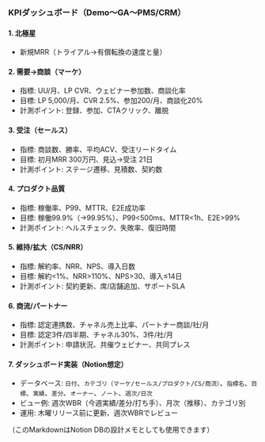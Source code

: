 ### KPIダッシュボード（Demo〜GA〜PMS/CRM）

#### 1. 北極星
- 新規MRR（トライアル→有償転換の速度と量）

#### 2. 需要→商談（マーケ）
- 指標: UU/月、LP CVR、ウェビナー参加数、商談化率
- 目標: LP 5,000/月、CVR 2.5%、参加200/月、商談化20%
- 計測ポイント: 登録、参加、CTAクリック、離脱

#### 3. 受注（セールス）
- 指標: 商談数、勝率、平均ACV、受注リードタイム
- 目標: 初月MRR 300万円、見込→受注 21日
- 計測ポイント: ステージ遷移、見積数、契約数

#### 4. プロダクト品質
- 指標: 稼働率、P99、MTTR、E2E成功率
- 目標: 稼働99.9%（→99.95%）、P99<500ms、MTTR<1h、E2E>99%
- 計測ポイント: ヘルスチェック、失敗率、復旧時間

#### 5. 維持/拡大（CS/NRR）
- 指標: 解約率、NRR、NPS、導入日数
- 目標: 解約<1%、NRR>110%、NPS>30、導入≤14日
- 計測ポイント: 契約更新、席/店舗追加、サポートSLA

#### 6. 商流/パートナー
- 指標: 認定連携数、チャネル売上比率、パートナー商談/社/月
- 目標: 認定3件/四半期、チャネル30%、3件/社/月
- 計測ポイント: 申請状況、共催ウェビナー、共同プレス

#### 7. ダッシュボード実装（Notion想定）
- データベース: `日付`、`カテゴリ（マーケ/セールス/プロダクト/CS/商流）`、`指標名`、`目標`、`実績`、`差分`、`オーナー`、`ノート`、`週次/日次`
- ビュー例: 週次WBR（今週実績/差分/打ち手）、月次（推移）、カテゴリ別
- 運用: 木曜リリース前に更新、週次WBRでレビュー

（このMarkdownはNotion DBの設計メモとしても使用できます）

